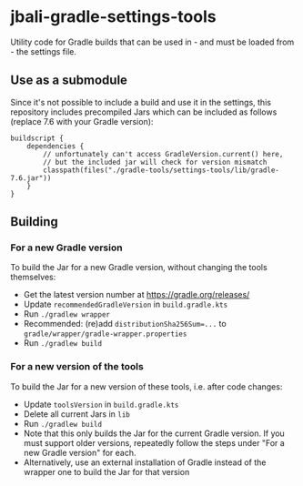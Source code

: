 # jbali-gradle-settings-tools

Utility code for Gradle builds that can be used in - and must be loaded from - the settings file.

## Use as a submodule

Since it's not possible to include a build and use it in the settings, this repository includes precompiled
Jars which can be included as follows (replace 7.6 with your Gradle version):

    buildscript {
        dependencies {
            // unfortunately can't access GradleVersion.current() here,
            // but the included jar will check for version mismatch
            classpath(files("./gradle-tools/settings-tools/lib/gradle-7.6.jar"))
        }
    }

## Building

### For a new Gradle version

To build the Jar for a new Gradle version, without changing the tools themselves:

- Get the latest version number at https://gradle.org/releases/
- Update `recommendedGradleVersion` in `build.gradle.kts`
- Run `./gradlew wrapper`
- Recommended: (re)add `distributionSha256Sum=...` to `gradle/wrapper/gradle-wrapper.properties`
- Run `./gradlew build`

### For a new version of the tools

To build the Jar for a new version of these tools, i.e. after code changes:

- Update `toolsVersion` in `build.gradle.kts`
- Delete all current Jars in `lib`
- Run `./gradlew build`
- Note that this only builds the Jar for the current Gradle version. If you must support older versions,
  repeatedly follow the steps under "For a new Gradle version" for each.
- Alternatively, use an external installation of Gradle instead of the wrapper one to build the Jar for that version
